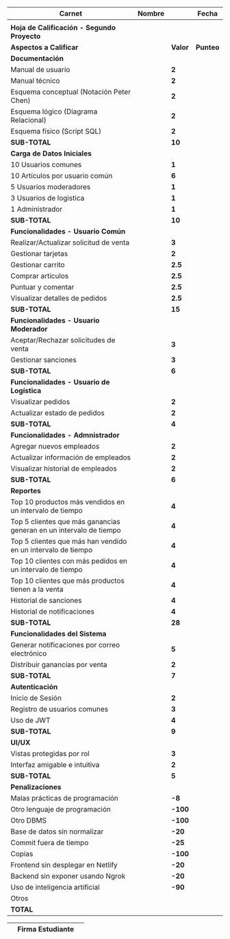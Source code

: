 

| Carnet | Nombre |  | Fecha |
| ----- | :---- | ----- | ----- |
|  |  |  |  |
| **Hoja de Calificación \- Segundo Proyecto** |  |  |  |
| **Aspectos a Calificar** |  | **Valor** | **Punteo** |
| **Documentación** |  |  |  |
| Manual de usuario |  | **2** |  |
| Manual técnico |  | **2** |  |
| Esquema conceptual (Notación Peter Chen) |  | **2** |  |
| Esquema lógico (Diagrama Relacional) |  | **2** |  |
| Esquema físico (Script SQL) |  | **2** |  |
| **SUB-TOTAL** |  | **10** |  |
| **Carga de Datos Iniciales** |  |  |  |
| 10 Usuarios comunes |  | **1** |  |
| 10 Artículos por usuario común |  | **6** |  |
| 5 Usuarios moderadores |  | **1** |  |
| 3 Usuarios de logistica |  | **1** |  |
| 1 Administrador |  | **1** |  |
| **SUB-TOTAL** |  | **10** |  |
| **Funcionalidades \- Usuario Común** |  |  |  |
| Realizar/Actualizar solicitud de venta |  | **3** |  |
| Gestionar tarjetas |  | **2** |  |
| Gestionar carrito |  | **2.5** |  |
| Comprar artículos |  | **2.5** |  |
| Puntuar y comentar |  | **2.5** |  |
| Visualizar detalles de pedidos |  | **2.5** |  |
| **SUB-TOTAL** |  | **15** |  |
| **Funcionalidades \- Usuario Moderador** |  |  |  |
| Aceptar/Rechazar solicitudes de venta |  | **3** |  |
| Gestionar sanciones |  | **3** |  |
| **SUB-TOTAL** |  | **6** |  |
| **Funcionalidades \- Usuario de Logística** |  |  |  |
| Visualizar pedidos |  | **2** |  |
| Actualizar estado de pedidos |  | **2** |  |
| **SUB-TOTAL** |  | **4** |  |
| **Funcionalidades \- Admnistrador** |  |  |  |
| Agregar nuevos empleados |  | **2** |  |
| Actualizar información de empleados |  | **2** |  |
| Visualizar historial de empleados |  | **2** |  |
| **SUB-TOTAL** |  | **6** |  |
| **Reportes** |  |  |  |
| Top 10 productos más vendidos en un intervalo de tiempo |  | **4** |  |
| Top 5 clientes que más ganancias generan en un intervalo de tiempo |  | **4** |  |
| Top 5 clientes que más han vendido en un intervalo de tiempo |  | **4** |  |
| Top 10 clientes con más pedidos en un intervalo de tiempo |  | **4** |  |
| Top 10 clientes que más productos tienen a la venta |  | **4** |  |
| Historial de sanciones |  | **4** |  |
| Historial de notificaciones |  | **4** |  |
| **SUB-TOTAL** |  | **28** |  |
| **Funcionalidades del Sistema** |  |  |  |
| Generar notificaciones por correo electrónico |  | **5** |  |
| Distribuir ganancias por venta |  | **2** |  |
| **SUB-TOTAL** |  | **7** |  |
| **Autenticación** |  |  |  |
| Inicio de Sesión |  | **2** |  |
| Registro de usuarios comunes |  | **3** |  |
| Uso de JWT |  | **4** |  |
| **SUB-TOTAL** |  | **9** |  |
| **UI/UX** |  |  |  |
| Vistas protegidas por rol |  | **3** |  |
| Interfaz amigable e intuitiva |  | **2** |  |
| **SUB-TOTAL** |  | **5** |  |
| **Penalizaciones** |  |  |  |
| Malas prácticas de programación |  | **\-8** |  |
| Otro lenguaje de programación |  | **\-100** |  |
| Otro DBMS |  | **\-100** |  |
| Base de datos sin normalizar |  | **\-20** |  |
| Commit fuera de tiempo |  | **\-25** |  |
| Copias |  | **\-100** |  |
| Frontend sin desplegar en Netlify |  | **\-20** |  |
| Backend sin exponer usando Ngrok |  | **\-20** |  |
| Uso de inteligencia artificial |  | **\-90** |  |
| Otros  |  |  |  |
| **TOTAL** |  |  |  |

|  | Firma Estudiante |  |
| :---- | :---: | :---- |

